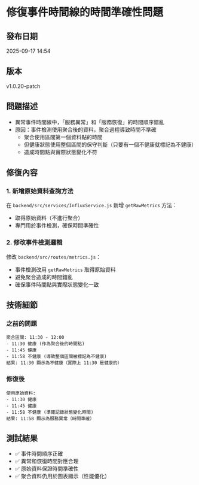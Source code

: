 # 修復事件時間線的時間準確性問題

## 發布日期
2025-09-17 14:54

## 版本
v1.0.20-patch

## 問題描述
- 異常事件時間線中，「服務異常」和「服務恢復」的時間順序錯亂
- 原因：事件檢測使用聚合後的資料，聚合過程導致時間不準確
  - 聚合使用區間第一個資料點的時間
  - 但健康狀態使用整個區間的保守判斷（只要有一個不健康就標記為不健康）
  - 造成時間點與實際狀態變化不符

## 修復內容

### 1. 新增原始資料查詢方法
在 `backend/src/services/InfluxService.js` 新增 `getRawMetrics` 方法：
- 取得原始資料（不進行聚合）
- 專門用於事件檢測，確保時間準確性

### 2. 修改事件檢測邏輯
修改 `backend/src/routes/metrics.js`：
- 事件檢測改用 `getRawMetrics` 取得原始資料
- 避免聚合造成的時間錯亂
- 確保事件時間點與實際狀態變化一致

## 技術細節

### 之前的問題
```
聚合區間: 11:30 - 12:00
- 11:30 健康 (作為聚合後的時間點)
- 11:45 健康
- 11:58 不健康 (導致整個區間被標記為不健康)
結果: 11:30 顯示為不健康（實際上 11:30 是健康的）
```

### 修復後
```
使用原始資料:
- 11:30 健康
- 11:45 健康
- 11:58 不健康 (準確記錄狀態變化時間)
結果: 11:58 顯示為服務異常（時間準確）
```

## 測試結果
- ✅ 事件時間順序正確
- ✅ 異常和恢復時間對應合理
- ✅ 原始資料保證時間準確性
- ✅ 聚合資料仍用於圖表顯示（性能優化）